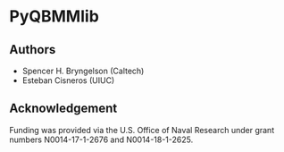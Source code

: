 # PyQBMMlib

## Authors

* Spencer H. Bryngelson (Caltech) 
* Esteban Cisneros (UIUC)

## Acknowledgement
Funding was provided via the U.S. Office of Naval Research under grant numbers N0014-17-1-2676 and N0014-18-1-2625.
